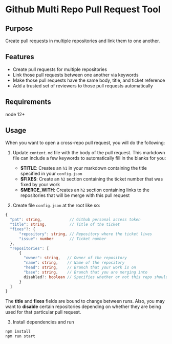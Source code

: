 # Github Multi Repo Pull Request Tool

## Purpose
Create pull requests in multiple repositories and link them to one another.

## Features
- Create pull requests for multiple repositories
- Link those pull requests between one another via keywords
- Make those pull requests have the same body, title, and ticket reference
- Add a trusted set of reviewers to those pull requests automatically

## Requirements
node 12+

## Usage
When you want to open a cross-repo pull request, you will do the following:

1. Update `content.md` file with the body of the pull request. This markdown file can include a few keywords to automatically fill in the blanks for you:
   - **$TITLE**: Creates an `h1` in your markdown containing the title specified in your `config.json`
   - **$FIXES**: Create an `h2` section containing the ticket number that was fixed by your work
   - **$MERGE_WITH**: Creates an `h2` section containing links to the repositories that will be merge with this pull request
   
2. Create file `config.json` at the root like so:
```ts
{
  "pat": string,            // Github personal access token
  "title": string,          // Title of the ticket
  "fixes"?: {
	  "repository": string, // Repository where the ticket lives
	  "issue": number       // Ticket number
  },
  "repositories": [
      {
		"owner": string,   // Owner of the repository
		"name": string,    // Name of the repository
		"head": string,    // Branch that your work is on
		"base": string,    // Branch that you are merging into
		disabled?: boolean // Specifies whether or not this repo should be ignored [default = false]
      }
  ]
}
```
The **title** and **fixes** fields are bound to change between runs. Also, you may want to **disable** certain repositories depending on whether they are being used for that particular pull request.

3. Install dependencies and run
```sh
npm install
npm run start
```

